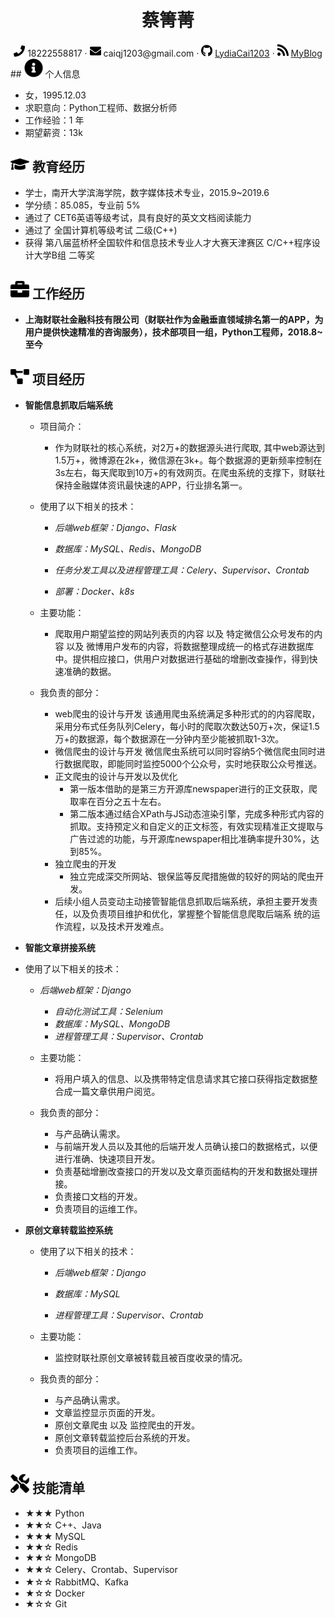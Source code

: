  <center>
     <h1>蔡箐菁</h1>
     <!-- <img src="assets/photo.jpg" width="120px"> -->
     <div>
         <span>
             <img src="assets/phone-solid.svg" width="18px">
             18222558817
         </span>
         ·
         <span>
             <img src="assets/envelope-solid.svg" width="18px">
             caiqj1203@gmail.com
         </span>
         ·
         <span>
             <img src="assets/github-brands.svg" width="18px">
             <a href="https://github.com/LydiaCai1203">LydiaCai1203</a>
         </span>
         ·
         <span>
             <img src="assets/rss-solid.svg" width="18px">
             <a href="https://lydiacai1203.github.io/blog.html">MyBlog</a>
         </span>
     </div>
 </center>
 ## <img src="assets/info-circle-solid.svg" width="30px"> 个人信息 

 - 女，1995.12.03
 - 求职意向：Python工程师、数据分析师
 - 工作经验：1 年
 - 期望薪资：13k

## <img src="assets/graduation-cap-solid.svg" width="30px"> 教育经历

- 学士，南开大学滨海学院，数字媒体技术专业，2015.9~2019.6
- 学分绩：85.085，专业前 5%
- 通过了 CET6英语等级考试，具有良好的英文文档阅读能力
- 通过了 全国计算机等级考试 二级(C++)
- 获得 第八届蓝桥杯全国软件和信息技术专业人才大赛天津赛区 C/C++程序设计大学B组 二等奖


## <img src="assets/briefcase-solid.svg" width="30px"> 工作经历

- **上海财联社金融科技有限公司（财联社作为金融垂直领域排名第一的APP，为用户提供快速精准的咨询服务），技术部项目一组，Python工程师，2018.8~至今**

## <img src="assets/project-diagram-solid.svg" width="30px"> 项目经历

- **智能信息抓取后端系统**
  - 项目简介：
    - 作为财联社的核心系统，对2万+的数据源头进行爬取, 其中web源达到1.5万+，微博源在2k+，微信源在3k+。每个数据源的更新频率控制在3s左右，每天爬取到10万+的有效网页。在爬虫系统的支撑下，财联社保持金融媒体资讯最快速的APP，行业排名第一。
  - 使用了以下相关的技术：

    - *后端web框架：Django、Flask*

    - *数据库：MySQL、Redis、MongoDB*

    - *任务分发工具以及进程管理工具：Celery、Supervisor、Crontab*
    
    - *部署：Docker、k8s*
  - 主要功能：
    - 爬取用户期望监控的网站列表页的内容 以及 特定微信公众号发布的内容 以及 微博用户发布的内容，将数据整理成统一的格式存进数据库中。提供相应接口，供用户对数据进行基础的增删改查操作，得到快速准确的数据。
  
  - 我负责的部分：
    - web爬虫的设计与开发
      该通用爬虫系统满足多种形式的的内容爬取，采用分布式任务队列Celery，每小时的爬取次数达50万+次，保证1.5万+的数据源，每个数据源在一分钟内至少能被抓取1-3次。
    - 微信爬虫的设计与开发
      微信爬虫系统可以同时容纳5个微信爬虫同时进行数据爬取，即能同时监控5000个公众号，实时地获取公众号推送。
    - 正文爬虫的设计与开发以及优化
      - 第一版本借助的是第三方开源库newspaper进行的正文获取，爬取率在百分之五十左右。
      - 第二版本通过结合XPath与JS动态渲染引擎，完成多种形式内容的抓取。支持预定义和自定义的正文标签，有效实现精准正文提取与广告过滤的功能，与开源库newspaper相比准确率提升30%，达到85%。
    - 独立爬虫的开发
      - 独立完成深交所网站、银保监等反爬措施做的较好的网站的爬虫开发。
    - 后续小组人员变动主动接管智能信息抓取后端系统，承担主要开发责任，以及负责项目维护和优化，掌握整个智能信息爬取后端系   统的运作流程，以及技术开发难点。
  
- **智能文章拼接系统**
- 使用了以下相关的技术：
  
  - *后端web框架：Django*
    - *自动化测试工具：Selenium*
    - *数据库：MySQL、MongoDB*
    - *进程管理工具：Supervisor、Crontab*
    
  - 主要功能：
    - 将用户填入的信息、以及携带特定信息请求其它接口获得指定数据整合成一篇文章供用户阅览。
  
  - 我负责的部分：
    - 与产品确认需求。
    - 与前端开发人员以及其他的后端开发人员确认接口的数据格式，以便进行准确、快速项目开发。
    - 负责基础增删改查接口的开发以及文章页面结构的开发和数据处理拼接。
    - 负责接口文档的开发。
    - 负责项目的运维工作。
  
- **原创文章转载监控系统**

    - 使用了以下相关的技术：

      - *后端web框架：Django*

      - *数据库：MySQL*

      - *进程管理工具：Supervisor、Crontab*
    
  - 主要功能：
    - 监控财联社原创文章被转载且被百度收录的情况。
  
  - 我负责的部分：
    - 与产品确认需求。
    - 文章监控显示页面的开发。
    - 原创文章爬虫 以及 监控爬虫的开发。
    - 原创文章转载监控后台系统的开发。
    - 负责项目的运维工作。


## <img src="assets/tools-solid.svg" width="30px"> 技能清单

- ★★★ Python
- ★★☆ C++、Java
- ★★★ MySQL
- ★★☆ Redis
- ★★☆ MongoDB
- ★★☆ Celery、Crontab、Supervisor
- ★☆☆ RabbitMQ、Kafka
- ★☆☆ Docker
- ★☆☆ Git
